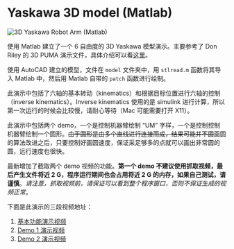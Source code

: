 Yaskawa 3D model (Matlab)
===============

![3D Yaskawa Robot Arm (Matlab)](https://lh3.googleusercontent.com/-ty3uhBgoYjY/UpL6TaePauI/AAAAAAAABX4/l2egtnPhFfA/s720/%25E5%25B1%258F%25E5%25B9%2595%25E5%25BF%25AB%25E7%2585%25A7%25202013-11-25%2520%25E4%25B8%258B%25E5%258D%25883.19.34.png)

使用 Matlab 建立了一个 6 自由度的 3D Yaskawa 模型演示。主要参考了 Don Riley 的 3D PUMA 演示文件，具体介绍可以看[这里](http://pikipity.github.io/blog/3d-puma-demo.html)。

使用 AutoCAD 建立的模型，文件在 ```model``` 文件夹中，用 ```stlread.m``` 函数将其导入 Matlab 中，然后用 Matlab 自带的 ```patch``` 函数进行绘制。

此演示中包括了六轴的基本转动（kinematics）和根据目标位置进行六轴的控制（inverse kinematics）。Inverse kinematics 使用的是 simulink 进行计算，所以第一次运行的时候会比较慢，请耐心等待（Mac 可能需要打开 X11）。

此演示中包括两个 demo，一个是控制机器臂绘制 “UM” 字样，一个是控制控制机器臂绘制一个圆形。~~由于圆形是由多个直线进行连接而成，结果可能并不圆~~画圆的算法改进之后，只要控制好画圆速度，保证采足够多的点就可以画出非常圆的圆，远行速度也很快。

最新增加了截取两个 demo 视频的功能。**第一个 demo 不建议使用抓取视频，最后产生文件将近 2 G，程序运行期间也会占用将近 2 G 的内存，如果自己测试，请谨慎**。*请注意，抓取视频前，请保证可以看到整个程序窗口，否则不保证生成的视频正常*。

下面是此演示的三段视频地址：

1. [基本功能演示视频](http://v.youku.com/v_show/id_XNjM5NTA3ODgw.html?f=20972771)
2. [Demo 1 演示视频](http://v.youku.com/v_show/id_XNjM5NTA4Mjk2.html?f=20972771)
3. [Demo 2 演示视频](http://v.youku.com/v_show/id_XNjM5NTA4NDY0.html?f=20972771)
